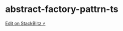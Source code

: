 # abstract-factory-pattrn-ts

[Edit on StackBlitz ⚡️](https://stackblitz.com/edit/abstract-factory-pattrn-ts)